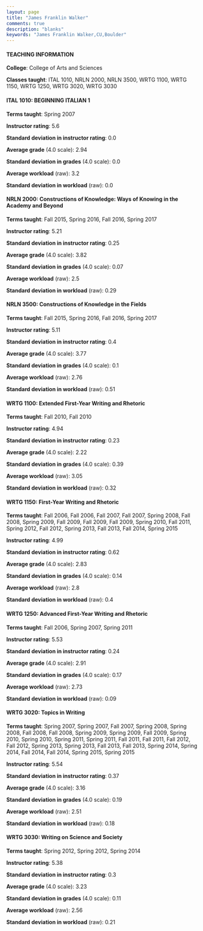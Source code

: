 ```yaml
---
layout: page
title: "James Franklin Walker" 
comments: true
description: "blanks"
keywords: "James Franklin Walker,CU,Boulder"
---
```

<head>
<script src="https://ajax.googleapis.com/ajax/libs/jquery/2.1.3/jquery.min.js"></script>
<script src="https://dl.dropboxusercontent.com/s/pc42nxpaw1ea4o9/highcharts.js?dl=0"></script>
<!-- <script src="../assets/js/highcharts.js"></script> -->
<style type="text/css">@font-face {
	font-family: "Bebas Neue";
	src: url(https://www.filehosting.org/file/details/544349/BebasNeue Regular.otf) format("opentype");
	}
	h1.Bebas { 
		font-family: "Bebas Neue", Verdana, Tahoma;
	}
</style>
</head>
	   
#### TEACHING INFORMATION

**College**: College of Arts and Sciences

**Classes taught**: ITAL 1010, NRLN 2000, NRLN 3500, WRTG 1100, WRTG 1150, WRTG 1250, WRTG 3020, WRTG 3030

#### ITAL 1010: BEGINNING ITALIAN 1

**Terms taught**: Spring 2007

**Instructor rating**: 5.6

**Standard deviation in instructor rating**: 0.0

**Average grade** (4.0 scale): 2.94

**Standard deviation in grades** (4.0 scale): 0.0

**Average workload** (raw): 3.2

**Standard deviation in workload** (raw): 0.0

#### NRLN 2000: Constructions of Knowledge: Ways of Knowing in the Academy and Beyond

**Terms taught**: Fall 2015, Spring 2016, Fall 2016, Spring 2017

**Instructor rating**: 5.21

**Standard deviation in instructor rating**: 0.25

**Average grade** (4.0 scale): 3.82

**Standard deviation in grades** (4.0 scale): 0.07

**Average workload** (raw): 2.5

**Standard deviation in workload** (raw): 0.29

#### NRLN 3500: Constructions of Knowledge in the Fields

**Terms taught**: Fall 2015, Spring 2016, Fall 2016, Spring 2017

**Instructor rating**: 5.11

**Standard deviation in instructor rating**: 0.4

**Average grade** (4.0 scale): 3.77

**Standard deviation in grades** (4.0 scale): 0.1

**Average workload** (raw): 2.76

**Standard deviation in workload** (raw): 0.51

#### WRTG 1100: Extended First-Year Writing and Rhetoric

**Terms taught**: Fall 2010, Fall 2010

**Instructor rating**: 4.94

**Standard deviation in instructor rating**: 0.23

**Average grade** (4.0 scale): 2.22

**Standard deviation in grades** (4.0 scale): 0.39

**Average workload** (raw): 3.05

**Standard deviation in workload** (raw): 0.32

#### WRTG 1150: First-Year Writing and Rhetoric

**Terms taught**: Fall 2006, Fall 2006, Fall 2007, Fall 2007, Spring 2008, Fall 2008, Spring 2009, Fall 2009, Fall 2009, Fall 2009, Spring 2010, Fall 2011, Spring 2012, Fall 2012, Spring 2013, Fall 2013, Fall 2014, Spring 2015

**Instructor rating**: 4.99

**Standard deviation in instructor rating**: 0.62

**Average grade** (4.0 scale): 2.83

**Standard deviation in grades** (4.0 scale): 0.14

**Average workload** (raw): 2.8

**Standard deviation in workload** (raw): 0.4

#### WRTG 1250: Advanced First-Year Writing and Rhetoric

**Terms taught**: Fall 2006, Spring 2007, Spring 2011

**Instructor rating**: 5.53

**Standard deviation in instructor rating**: 0.24

**Average grade** (4.0 scale): 2.91

**Standard deviation in grades** (4.0 scale): 0.17

**Average workload** (raw): 2.73

**Standard deviation in workload** (raw): 0.09

#### WRTG 3020: Topics in Writing

**Terms taught**: Spring 2007, Spring 2007, Fall 2007, Spring 2008, Spring 2008, Fall 2008, Fall 2008, Spring 2009, Spring 2009, Fall 2009, Spring 2010, Spring 2010, Spring 2011, Spring 2011, Fall 2011, Fall 2011, Fall 2012, Fall 2012, Spring 2013, Spring 2013, Fall 2013, Fall 2013, Spring 2014, Spring 2014, Fall 2014, Fall 2014, Spring 2015, Spring 2015

**Instructor rating**: 5.54

**Standard deviation in instructor rating**: 0.37

**Average grade** (4.0 scale): 3.16

**Standard deviation in grades** (4.0 scale): 0.19

**Average workload** (raw): 2.51

**Standard deviation in workload** (raw): 0.18

#### WRTG 3030: Writing on Science and Society

**Terms taught**: Spring 2012, Spring 2012, Spring 2014

**Instructor rating**: 5.38

**Standard deviation in instructor rating**: 0.3

**Average grade** (4.0 scale): 3.23

**Standard deviation in grades** (4.0 scale): 0.11

**Average workload** (raw): 2.56

**Standard deviation in workload** (raw): 0.21

